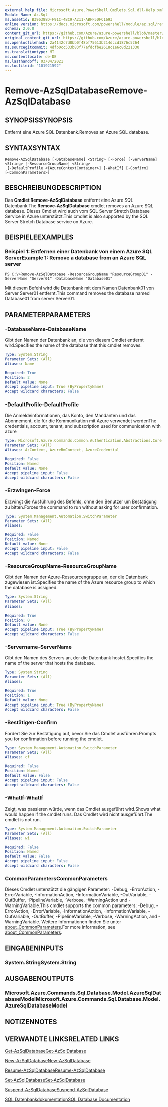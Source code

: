 ```yaml
---
external help file: Microsoft.Azure.PowerShell.Cmdlets.Sql.dll-Help.xml
Module Name: Az.Sql
ms.assetid: B396388D-F91C-4BC9-A211-ABFF5DFC1693
online version: https://docs.microsoft.com/powershell/module/az.sql/remove-azsqldatabase
schema: 2.0.0
content_git_url: https://github.com/Azure/azure-powershell/blob/master/src/Sql/Sql/help/Remove-AzSqlDatabase.md
original_content_git_url: https://github.com/Azure/azure-powershell/blob/master/src/Sql/Sql/help/Remove-AzSqlDatabase.md
ms.openlocfilehash: 2a4142c7d8bb0f48bf75613b214dccd1876c5264
ms.sourcegitcommit: 4dfb0cc533b83f77afdcfbe2618c1e6c8d221330
ms.translationtype: MT
ms.contentlocale: de-DE
ms.lasthandoff: 03/04/2021
ms.locfileid: "101921592"
---
```

# <span data-ttu-id="7aa27-101">Remove-AzSqlDatabase</span><span class="sxs-lookup"><span data-stu-id="7aa27-101">Remove-AzSqlDatabase</span></span>

## <span data-ttu-id="7aa27-102">SYNOPSIS</span><span class="sxs-lookup"><span data-stu-id="7aa27-102">SYNOPSIS</span></span>
<span data-ttu-id="7aa27-103">Entfernt eine Azure SQL Datenbank.</span><span class="sxs-lookup"><span data-stu-id="7aa27-103">Removes an Azure SQL database.</span></span>

## <span data-ttu-id="7aa27-104">SYNTAX</span><span class="sxs-lookup"><span data-stu-id="7aa27-104">SYNTAX</span></span>

```
Remove-AzSqlDatabase [-DatabaseName] <String> [-Force] [-ServerName] <String> [-ResourceGroupName] <String>
 [-DefaultProfile <IAzureContextContainer>] [-WhatIf] [-Confirm] [<CommonParameters>]
```

## <span data-ttu-id="7aa27-105">BESCHREIBUNG</span><span class="sxs-lookup"><span data-stu-id="7aa27-105">DESCRIPTION</span></span>
<span data-ttu-id="7aa27-106">Das **Cmdlet Remove-AzSqlDatabase** entfernt eine Azure SQL Datenbank.</span><span class="sxs-lookup"><span data-stu-id="7aa27-106">The **Remove-AzSqlDatabase** cmdlet removes an Azure SQL database.</span></span>
<span data-ttu-id="7aa27-107">Dieses Cmdlet wird auch vom SQL Server Stretch Database Service in Azure unterstützt.</span><span class="sxs-lookup"><span data-stu-id="7aa27-107">This cmdlet is also supported by the SQL Server Stretch Database service on Azure.</span></span>

## <span data-ttu-id="7aa27-108">BEISPIELE</span><span class="sxs-lookup"><span data-stu-id="7aa27-108">EXAMPLES</span></span>

### <span data-ttu-id="7aa27-109">Beispiel 1: Entfernen einer Datenbank von einem Azure SQL Server</span><span class="sxs-lookup"><span data-stu-id="7aa27-109">Example 1: Remove a database from an Azure SQL server</span></span>
```
PS C:\>Remove-AzSqlDatabase -ResourceGroupName "ResourceGroup01" -ServerName "Server01" -DatabaseName "Database01"
```

<span data-ttu-id="7aa27-110">Mit diesem Befehl wird die Datenbank mit dem Namen Datenbank01 von Server Server01 entfernt.</span><span class="sxs-lookup"><span data-stu-id="7aa27-110">This command removes the database named Database01 from server Server01.</span></span>

## <span data-ttu-id="7aa27-111">PARAMETER</span><span class="sxs-lookup"><span data-stu-id="7aa27-111">PARAMETERS</span></span>

### <span data-ttu-id="7aa27-112">-DatabaseName</span><span class="sxs-lookup"><span data-stu-id="7aa27-112">-DatabaseName</span></span>
<span data-ttu-id="7aa27-113">Gibt den Namen der Datenbank an, die von diesem Cmdlet entfernt wird.</span><span class="sxs-lookup"><span data-stu-id="7aa27-113">Specifies the name of the database that this cmdlet removes.</span></span>

```yaml
Type: System.String
Parameter Sets: (All)
Aliases: Name

Required: True
Position: 2
Default value: None
Accept pipeline input: True (ByPropertyName)
Accept wildcard characters: False
```

### <span data-ttu-id="7aa27-114">-DefaultProfile</span><span class="sxs-lookup"><span data-stu-id="7aa27-114">-DefaultProfile</span></span>
<span data-ttu-id="7aa27-115">Die Anmeldeinformationen, das Konto, den Mandanten und das Abonnement, die für die Kommunikation mit Azure verwendet werden</span><span class="sxs-lookup"><span data-stu-id="7aa27-115">The credentials, account, tenant, and subscription used for communication with azure</span></span>

```yaml
Type: Microsoft.Azure.Commands.Common.Authentication.Abstractions.Core.IAzureContextContainer
Parameter Sets: (All)
Aliases: AzContext, AzureRmContext, AzureCredential

Required: False
Position: Named
Default value: None
Accept pipeline input: False
Accept wildcard characters: False
```

### <span data-ttu-id="7aa27-116">-Erzwingen</span><span class="sxs-lookup"><span data-stu-id="7aa27-116">-Force</span></span>
<span data-ttu-id="7aa27-117">Erzwingt die Ausführung des Befehls, ohne den Benutzer um Bestätigung zu bitten.</span><span class="sxs-lookup"><span data-stu-id="7aa27-117">Forces the command to run without asking for user confirmation.</span></span>

```yaml
Type: System.Management.Automation.SwitchParameter
Parameter Sets: (All)
Aliases:

Required: False
Position: Named
Default value: None
Accept pipeline input: False
Accept wildcard characters: False
```

### <span data-ttu-id="7aa27-118">-ResourceGroupName</span><span class="sxs-lookup"><span data-stu-id="7aa27-118">-ResourceGroupName</span></span>
<span data-ttu-id="7aa27-119">Gibt den Namen der Azure-Ressourcengruppe an, der die Datenbank zugewiesen ist.</span><span class="sxs-lookup"><span data-stu-id="7aa27-119">Specifies the name of the Azure resource group to which the database is assigned.</span></span>

```yaml
Type: System.String
Parameter Sets: (All)
Aliases:

Required: True
Position: 0
Default value: None
Accept pipeline input: True (ByPropertyName)
Accept wildcard characters: False
```

### <span data-ttu-id="7aa27-120">-Servername</span><span class="sxs-lookup"><span data-stu-id="7aa27-120">-ServerName</span></span>
<span data-ttu-id="7aa27-121">Gibt den Namen des Servers an, der die Datenbank hostet.</span><span class="sxs-lookup"><span data-stu-id="7aa27-121">Specifies the name of the server that hosts the database.</span></span>

```yaml
Type: System.String
Parameter Sets: (All)
Aliases:

Required: True
Position: 1
Default value: None
Accept pipeline input: True (ByPropertyName)
Accept wildcard characters: False
```

### <span data-ttu-id="7aa27-122">-Bestätigen</span><span class="sxs-lookup"><span data-stu-id="7aa27-122">-Confirm</span></span>
<span data-ttu-id="7aa27-123">Fordert Sie zur Bestätigung auf, bevor Sie das Cmdlet ausführen.</span><span class="sxs-lookup"><span data-stu-id="7aa27-123">Prompts you for confirmation before running the cmdlet.</span></span>

```yaml
Type: System.Management.Automation.SwitchParameter
Parameter Sets: (All)
Aliases: cf

Required: False
Position: Named
Default value: False
Accept pipeline input: False
Accept wildcard characters: False
```

### <span data-ttu-id="7aa27-124">-WhatIf</span><span class="sxs-lookup"><span data-stu-id="7aa27-124">-WhatIf</span></span>
<span data-ttu-id="7aa27-125">Zeigt, was passieren würde, wenn das Cmdlet ausgeführt wird.</span><span class="sxs-lookup"><span data-stu-id="7aa27-125">Shows what would happen if the cmdlet runs.</span></span>
<span data-ttu-id="7aa27-126">Das Cmdlet wird nicht ausgeführt.</span><span class="sxs-lookup"><span data-stu-id="7aa27-126">The cmdlet is not run.</span></span>

```yaml
Type: System.Management.Automation.SwitchParameter
Parameter Sets: (All)
Aliases: wi

Required: False
Position: Named
Default value: False
Accept pipeline input: False
Accept wildcard characters: False
```

### <span data-ttu-id="7aa27-127">CommonParameters</span><span class="sxs-lookup"><span data-stu-id="7aa27-127">CommonParameters</span></span>
<span data-ttu-id="7aa27-128">Dieses Cmdlet unterstützt die gängigen Parameter: -Debug, -ErrorAction, -ErrorVariable, -InformationAction, -InformationVariable, -OutVariable, -OutBuffer, -PipelineVariable, -Verbose, -WarningAction und -WarningVariable.</span><span class="sxs-lookup"><span data-stu-id="7aa27-128">This cmdlet supports the common parameters: -Debug, -ErrorAction, -ErrorVariable, -InformationAction, -InformationVariable, -OutVariable, -OutBuffer, -PipelineVariable, -Verbose, -WarningAction, and -WarningVariable.</span></span> <span data-ttu-id="7aa27-129">Weitere Informationen finden Sie unter [about_CommonParameters](http://go.microsoft.com/fwlink/?LinkID=113216).</span><span class="sxs-lookup"><span data-stu-id="7aa27-129">For more information, see [about_CommonParameters](http://go.microsoft.com/fwlink/?LinkID=113216).</span></span>

## <span data-ttu-id="7aa27-130">EINGABEN</span><span class="sxs-lookup"><span data-stu-id="7aa27-130">INPUTS</span></span>

### <span data-ttu-id="7aa27-131">System.String</span><span class="sxs-lookup"><span data-stu-id="7aa27-131">System.String</span></span>

## <span data-ttu-id="7aa27-132">AUSGABEN</span><span class="sxs-lookup"><span data-stu-id="7aa27-132">OUTPUTS</span></span>

### <span data-ttu-id="7aa27-133">Microsoft.Azure.Commands.Sql.Database.Model.AzureSqlDatabaseModel</span><span class="sxs-lookup"><span data-stu-id="7aa27-133">Microsoft.Azure.Commands.Sql.Database.Model.AzureSqlDatabaseModel</span></span>

## <span data-ttu-id="7aa27-134">NOTIZEN</span><span class="sxs-lookup"><span data-stu-id="7aa27-134">NOTES</span></span>

## <span data-ttu-id="7aa27-135">VERWANDTE LINKS</span><span class="sxs-lookup"><span data-stu-id="7aa27-135">RELATED LINKS</span></span>

[<span data-ttu-id="7aa27-136">Get-AzSqlDatabase</span><span class="sxs-lookup"><span data-stu-id="7aa27-136">Get-AzSqlDatabase</span></span>](./Get-AzSqlDatabase.md)

[<span data-ttu-id="7aa27-137">New-AzSqlDatabase</span><span class="sxs-lookup"><span data-stu-id="7aa27-137">New-AzSqlDatabase</span></span>](./New-AzSqlDatabase.md)

[<span data-ttu-id="7aa27-138">Resume-AzSqlDatabase</span><span class="sxs-lookup"><span data-stu-id="7aa27-138">Resume-AzSqlDatabase</span></span>](./Resume-AzSqlDatabase.md)

[<span data-ttu-id="7aa27-139">Set-AzSqlDatabase</span><span class="sxs-lookup"><span data-stu-id="7aa27-139">Set-AzSqlDatabase</span></span>](./Set-AzSqlDatabase.md)

[<span data-ttu-id="7aa27-140">Suspend-AzSqlDatabase</span><span class="sxs-lookup"><span data-stu-id="7aa27-140">Suspend-AzSqlDatabase</span></span>](./Suspend-AzSqlDatabase.md)

[<span data-ttu-id="7aa27-141">SQL Datenbankdokumentation</span><span class="sxs-lookup"><span data-stu-id="7aa27-141">SQL Database Documentation</span></span>](https://docs.microsoft.com/azure/sql-database/)



